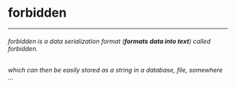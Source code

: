# forbidden
---
###### forbidden is a data serialization format (**formats data into text**) called _forbidden_.

###### which can then be easily stored as a string in a database, file, somewhere ... 
